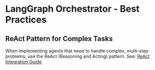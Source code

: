 # LangGraph Orchestrator - Best Practices

## ReAct Pattern for Complex Tasks
When implementing agents that need to handle complex, multi-step problems, use the ReAct (Reasoning and Acting) pattern. 
See: [ReAct Integration Guide](docs/learning/REACT_INTEGRATION.md)